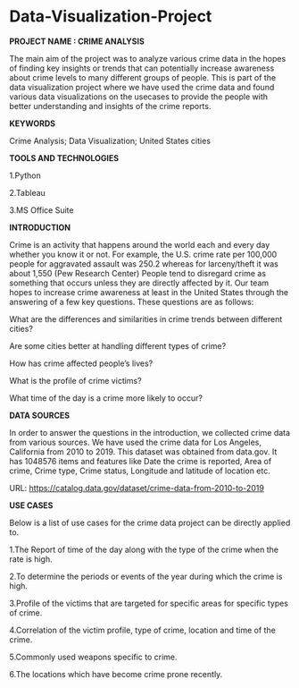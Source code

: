 # Data-Visualization-Project


**PROJECT NAME : CRIME ANALYSIS**

  The main aim of the project was to analyze various crime data in the hopes of finding key insights or trends that can potentially increase awareness about crime levels to many different groups of people. This is part of the data visualization project where we have used the crime data and found various data visualizations on the usecases to provide the people with better understanding and insights of the crime reports.

**KEYWORDS**

  Crime Analysis; Data Visualization; United States cities
  
 **TOOLS AND TECHNOLOGIES**
 
 1.Python 
 
 2.Tableau
 
 3.MS Office Suite


**INTRODUCTION**

  Crime is an activity that happens around the world each and every day whether you know it or not. For example, the U.S. crime rate per 100,000 people for aggravated assault was 250.2 whereas for larceny/theft it was about 1,550 (Pew Research Center) People tend to disregard crime as something that occurs unless they are directly affected by it. Our team hopes to increase crime awareness at least in the United States through the answering of a few key questions. These questions are as follows:
  
  What are the differences and similarities in crime trends between different cities?
  
  Are some cities better at handling different types of crime?
  
  How has crime affected people’s lives?
  
  What is the profile of crime victims?
  
  What time of the day is a crime more likely to occur?
  
**DATA SOURCES**

  In order to answer the questions in the introduction, we collected crime data from various sources. We have used the crime data for Los Angeles, California from 2010 to 2019. This dataset was obtained from data.gov. It has 1048576 items and features like Date the crime is reported, Area of crime, Crime type, Crime status, Longitude and latitude of location etc.
  
  URL: https://catalog.data.gov/dataset/crime-data-from-2010-to-2019
  
**USE CASES**

Below is a list of use cases for the crime data project can be directly applied to.

  1.The Report of time of the day along with the type of the crime when the rate is high.
  
  2.To determine the periods or events of the year during which the crime is high.
  
  3.Profile of the victims that are targeted for specific areas for specific types of crime.
  
  4.Correlation of the victim profile, type of crime, location and time of the crime.
  
  5.Commonly used weapons specific to crime.
  
  6.The locations which have become crime prone recently.
 

